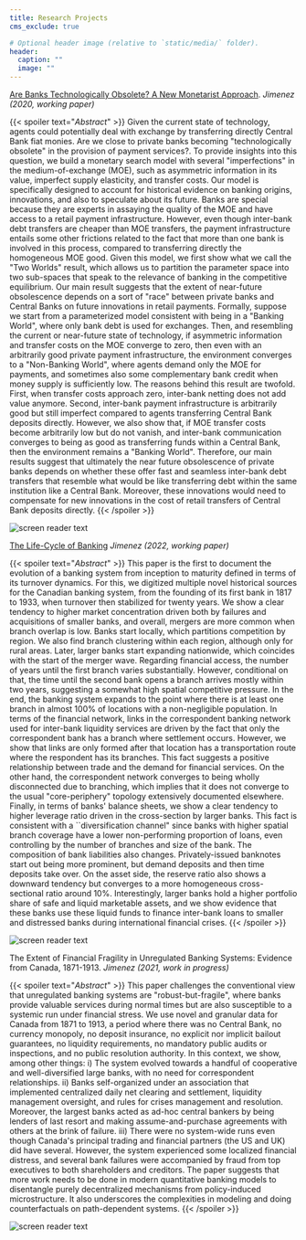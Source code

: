 ```yaml
---
title: Research Projects
cms_exclude: true

# Optional header image (relative to `static/media/` folder).
header:
  caption: ""
  image: ""
---
```


[Are Banks Technologically Obsolete? A New Monetarist Approach](https://www.dropbox.com/s/lhg6f0c7hatjsyn/banks_obsolete.pdf?dl=0).
*Jimenez (2020, working paper)*

{{< spoiler text="*Abstract*" >}}
Given the current state of technology, agents could potentially deal with exchange by transferring directly Central Bank fiat monies. Are we close to private banks becoming "technologically obsolete" in the provision of payment services?. To provide insights into this question, we build a monetary search model with several "imperfections" in the medium-of-exchange (MOE), such as asymmetric information in its value, imperfect supply elasticity, and transfer costs. Our model is specifically designed to account for historical evidence on banking origins, innovations, and also to speculate about its future. Banks are special because they are experts in assaying the quality of the MOE and have access to a retail payment infrastructure. However, even though inter-bank debt transfers are cheaper than MOE transfers, the payment infrastructure entails some other frictions related to the fact that more than one bank is involved in this process, compared to transferring directly the homogeneous MOE good. Given this model, we first show what we call the "Two Worlds" result, which allows us to partition the parameter space into two sub-spaces that speak to the relevance of banking in the competitive equilibrium. Our main result suggests that the extent of near-future obsolescence depends on a sort of "race" between private banks and Central Banks on future innovations in retail payments. Formally, suppose we start from a parameterized model consistent with being in a "Banking World", where only bank debt is used for exchanges. Then, and resembling the current or near-future state of technology, if asymmetric information and transfer costs on the MOE converge to zero, then even with an arbitrarily good private payment infrastructure, the environment converges to a "Non-Banking World", where agents demand only the MOE for payments, and sometimes also some complementary bank credit when money supply is sufficiently low. The reasons behind this result are twofold. First, when transfer costs approach zero, inter-bank netting does not add value anymore. Second, inter-bank payment infrastructure is arbitrarily good but still imperfect compared to agents transferring Central Bank deposits directly. However, we also show that, if MOE transfer costs become arbitrarily low but do not vanish, and inter-bank communication converges to being as good as transferring funds within a Central Bank, then the environment remains a "Banking World". Therefore, our main results suggest that ultimately the near future obsolescence of private banks depends on whether these offer fast and seamless inter-bank debt transfers that resemble what would be like transferring debt within the same institution like a Central Bank. Moreover, these innovations would need to compensate for new innovations in the cost of retail transfers of Central Bank deposits directly.
{{< /spoiler >}}


![screen reader text](banks_obsolete4.png "")





[The Life-Cycle of Banking](https://www.dropbox.com/s/scn8d0w1w13jtzi/The_Life_Cycle_of_Banking.pdf?dl=0)
*Jimenez (2022, working paper)*


{{< spoiler text="*Abstract*" >}}
This paper is the first to document the evolution of a banking system from inception to maturity defined in terms of its turnover dynamics. For this, we digitized multiple novel historical sources for the Canadian banking system, from the founding of its first bank in 1817 to 1933, when turnover then stabilized for twenty years. We show a clear tendency to higher market concentration driven both by failures and acquisitions of smaller banks, and overall, mergers are more common when branch overlap is low. Banks start locally, which partitions competition by region. We also find branch clustering within each region, although only for rural areas. Later, larger banks start expanding nationwide, which coincides with the start of the merger wave. Regarding financial access, the number of years until the first branch varies substantially. However, conditional on that, the time until the second bank opens a branch arrives mostly within two years, suggesting a somewhat high spatial competitive pressure. In the end, the banking system expands to the point where there is at least one branch in almost 100% of locations with a non-negligible population. In terms of the financial network, links in the correspondent banking network used for inter-bank liquidity services are driven by the fact that only the correspondent bank has a branch where settlement occurs. However, we show that links are only formed after that location has a transportation route where the respondent has its branches. This fact suggests a positive relationship between trade and the demand for financial services. On the other hand, the correspondent network converges to being wholly disconnected due to branching, which implies that it does not converge to the usual "core-periphery" topology extensively documented elsewhere. Finally, in terms of banks' balance sheets, we show a clear tendency to higher leverage ratio driven in the cross-section by larger banks. This fact is consistent with a ``diversification channel" since banks with higher spatial branch coverage have a lower non-performing proportion of loans, even controlling by the number of branches and size of the bank. The composition of bank liabilities also changes. Privately-issued banknotes start out being more prominent, but demand deposits and then time deposits take over. On the asset side, the reserve ratio also shows a downward tendency but converges to a more homogeneous cross-sectional ratio around 10%. Interestingly, larger banks hold a higher portfolio share of safe and liquid marketable assets, and we show evidence that these banks use these liquid funds to finance inter-bank loans to smaller and distressed banks during international financial crises.
{{< /spoiler >}}

![screen reader text](life_cycle4.png "")




The Extent of Financial Fragility in Unregulated Banking Systems: Evidence from Canada, 1871-1913.
*Jimenez (2021, work in progress)*

{{< spoiler text="*Abstract*" >}}
This paper challenges the conventional view that unregulated banking systems are "robust-but-fragile", where banks provide valuable services during normal times but are also susceptible to a systemic run under financial stress. We use novel and granular data for Canada from 1871 to 1913, a period where there was no Central Bank, no currency monopoly, no deposit insurance, no explicit nor implicit bailout guarantees, no liquidity requirements, no mandatory public audits or inspections, and no public resolution authority. In this context, we show, among other things: i) The system evolved towards a handful of cooperative and well-diversified large banks, with no need for correspondent relationships. ii) Banks self-organized under an association that implemented centralized daily net clearing and settlement, liquidity management oversight, and rules for crises management and resolution. Moreover, the largest banks acted as ad-hoc central bankers by being lenders of last resort and making assume-and-purchase agreements with others at the brink of failure. iii) There were no system-wide runs even though Canada's principal trading and financial partners (the US and UK) did have several. However, the system experienced some localized financial distress, and several bank failures were accompanied by fraud from top executives to both shareholders and creditors. The paper suggests that more work needs to be done in modern quantitative banking models to disentangle purely decentralized mechanisms from policy-induced microstructure. It also underscores the complexities in modeling and doing counterfactuals on path-dependent systems. 
{{< /spoiler >}}

![screen reader text](unregulated2.png "")








